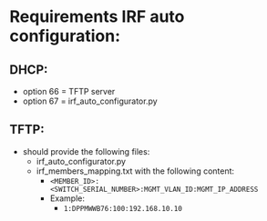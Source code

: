 # Requirements IRF auto configuration:

## DHCP:

- option 66 = TFTP server
- option 67 = irf_auto_configurator.py

## TFTP:

- should provide the following files:
    - irf_auto_configurator.py
    - irf_members_mapping.txt with the following content:
        - `<MEMBER_ID>:<SWITCH_SERIAL_NUMBER>:MGMT_VLAN_ID:MGMT_IP_ADDRESS`
        - Example:
            - `1:DPPMWWB76:100:192.168.10.10`

    